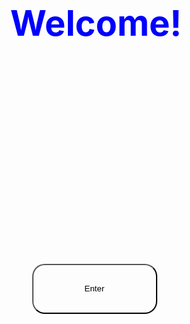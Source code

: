 <body id="background-change">
    <h1 class="welcome-text">Welcome!</h1>
    <div class="enter">
        <form action="welcome.html" target="_blank">
        <button type="submit" >Enter</button>
        </form>
    </div>
</body>
<style>
    body{
        background-image:
    url("https://i.pinimg.com/originals/bc/3d/b4/bc3db4f51517257764fb80ef2f15b724.jpg");
        background-size:cover;
        background-repeat: no-repeat;
        background-position: center;
        background-attachment: fixed;
        animation-duration: 5s;
        animation-iteration-count: infinite;
        animation-name: changeBackground ;
        text-align:center;
    }
    .form{
        text-align: center;
        margin-top: 40px;
        margin-bottom: 50px;
        margin-right: 5px;
    }
    
    p{
        font-size: xx-large;
        font-family: Arial, Helvetica, sans-serif;
        font-weight: bold;
    }
    
    input{
        border-radius: 50px;
        width: 200px;
        height: 20px;
        background-color: inherit;
        text-align: center;
        color: black;
        
        
        
    }
    .repository-link{
    display:none;
    }
    button{
        border-radius: 20px;
        background-color: inherit;
        color: black;
        width: 200px;
        margin-top:50%;
        height: 80px;
        
    }
    button:hover{
        cursor:pointer;
    }
    hr{
        margin-top: 70%;
        text-align: center;
        
        
    }
    .bottom{
        text-align: center;
        margin-top: 100px;
        
        
    }
    .enter{
        text-align: center;
        margin-top: 20px;
        margin-right: 5px;
        margin-top: 20%;
    }
    .welcome-text {
    font-size: 4em;
    color: blue;
    animation: animateText 3s ease-in-out infinite;
  }

  @keyframes animateText {
    0% { opacity: 0; }
    50% { opacity: 1; }
    100% { opacity: 0; }
  }
</style>
